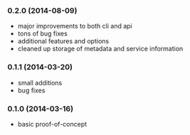 ### 0.2.0 (2014-08-09)

- major improvements to both cli and api
- tons of bug fixes
- additional features and options
- cleaned up storage of metadata and service information

### 0.1.1 (2014-03-20)

- small additions
- bug fixes

### 0.1.0 (2014-03-16)

- basic proof-of-concept

